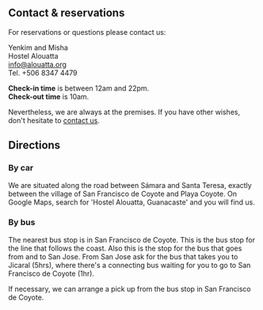 ## Contact & reservations


For reservations or questions please contact us:

Yenkim and Misha  
Hostel Alouatta  
[info@alouatta.org](mailto:info@alouatta.org)  
Tel. +506 8347 4479

**Check-in time** is between 12am and 22pm.  
**Check-out time** is 10am.

Nevertheless, we are always at the premises. If you have other wishes, don't
hesitate to [contact us](mailto:info@alouatta.org).

## Directions

### By car
We are situated along the road between Sámara and Santa Teresa, exactly between
the village of San Francisco de Coyote and Playa Coyote. On Google Maps, search
for 'Hostel Alouatta, Guanacaste' and you will find us.

### By bus
The nearest bus stop is in San Francisco de Coyote. This is the bus stop for
the line that follows the coast. Also this is the stop for the bus that goes
from and to San Jose.
From San Jose ask for the bus that takes you to Jicaral (5hrs), where there's a
connecting bus waiting for you to go to San Francisco de Coyote (1hr).

If necessary, we can arrange a pick up from the bus stop in San Francisco de Coyote.
